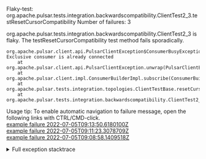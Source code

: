         
Flaky-test: org.apache.pulsar.tests.integration.backwardscompatibility.ClientTest2_3.testResetCursorCompatibility
Number of failures: 3

org.apache.pulsar.tests.integration.backwardscompatibility.ClientTest2_3 is flaky. The testResetCursorCompatibility test method fails sporadically.

```
org.apache.pulsar.client.api.PulsarClientException$ConsumerBusyException: Exclusive consumer is already connected
	at org.apache.pulsar.client.api.PulsarClientException.unwrap(PulsarClientException.java:946)
	at org.apache.pulsar.client.impl.ConsumerBuilderImpl.subscribe(ConsumerBuilderImpl.java:102)
	at org.apache.pulsar.tests.integration.topologies.ClientTestBase.resetCursorCompatibility(ClientTestBase.java:71)
	at org.apache.pulsar.tests.integration.backwardscompatibility.ClientTest2_3.testResetCursorCompatibility(ClientTest2_3.java:32)
```

Usage tip: To enable automatic navigation to failure message, open the following links with CTRL/CMD-click.  
[example failure 2022-07-05T09:13:50.6180100Z](https://github.com/apache/pulsar/runs/7192246329?check_suite_focus=true#step:12:17242)  
[example failure 2022-07-05T09:11:23.3078709Z](https://github.com/apache/pulsar/runs/7192246329?check_suite_focus=true#step:12:11392)  
[example failure 2022-07-05T09:08:58.1409518Z](https://github.com/apache/pulsar/runs/7192246329?check_suite_focus=true#step:12:5810)  


<details>
<summary>Full exception stacktrace</summary>
<code><pre>
org.apache.pulsar.client.api.PulsarClientException$ConsumerBusyException: Exclusive consumer is already connected
	at org.apache.pulsar.client.api.PulsarClientException.unwrap(PulsarClientException.java:946)
	at org.apache.pulsar.client.impl.ConsumerBuilderImpl.subscribe(ConsumerBuilderImpl.java:102)
	at org.apache.pulsar.tests.integration.topologies.ClientTestBase.resetCursorCompatibility(ClientTestBase.java:71)
	at org.apache.pulsar.tests.integration.backwardscompatibility.ClientTest2_3.testResetCursorCompatibility(ClientTest2_3.java:32)
	at sun.reflect.NativeMethodAccessorImpl.invoke0(Native Method)
	at sun.reflect.NativeMethodAccessorImpl.invoke(NativeMethodAccessorImpl.java:62)
	at sun.reflect.DelegatingMethodAccessorImpl.invoke(DelegatingMethodAccessorImpl.java:43)
	at java.lang.reflect.Method.invoke(Method.java:498)
	at org.testng.internal.MethodInvocationHelper.invokeMethod(MethodInvocationHelper.java:132)
	at org.testng.internal.InvokeMethodRunnable.runOne(InvokeMethodRunnable.java:45)
	at org.testng.internal.InvokeMethodRunnable.call(InvokeMethodRunnable.java:73)
	at org.testng.internal.InvokeMethodRunnable.call(InvokeMethodRunnable.java:11)
	at java.util.concurrent.FutureTask.run(FutureTask.java:266)
	at java.util.concurrent.ThreadPoolExecutor.runWorker(ThreadPoolExecutor.java:1149)
	at java.util.concurrent.ThreadPoolExecutor$Worker.run(ThreadPoolExecutor.java:624)
	at java.lang.Thread.run(Thread.java:750)

</pre></code>
</details>

